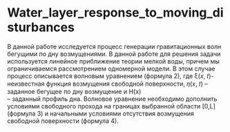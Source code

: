 # Water_layer_response_to_moving_disturbances
В данной работе исследуется процесс генерации гравитационных волн бегущими по дну
возмущениями.
В  данной  работе  для  решения  задачи  используется  линейное  приближение    теории
мелкой  воды,  причем  мы  ограничиваемся  рассмотрением  одномерной  модели.  В  этом  случае
процесс  описывается  волновым  уравнением  (формула  2),  где  ξ(𝑥, 𝑡)-  неизвестная  функция
возмущения  свободной  поверхности,  𝜂(𝑥, 𝑡)  –  заданное  бегущее  по  дну возмущение  и  H(x)  
–
заданный  профиль  дна.  Волновое  уравнение  необходимо  дополнить  условиями  свободного
прохода на границах выбранной области [0,L] (формула 3) и начальными условиями отсутствия
возмущения свободной поверхности (формула 4).
